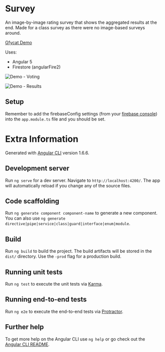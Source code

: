

# Survey

An image-by-image rating survey that shows the aggregated results at the end. Made for a class survey as there were no image-based surveys around.

[Gfycat Demo](https://gfycat.com/WetAcceptableAfricanaugurbuzzard)

Uses: 
- Angular 5
- Firestore (angularFire2)

![Demo - Voting](https://i.imgur.com/MzQ2WXe.png "Voting")

![Demo - Results](https://i.imgur.com/HOViuxW.png "Results")

## Setup

Remember to add the firebaseConfig settings (from your [firebase console](https://console.firebase.google.com/)) into the `app.module.ts` file and you should be set.

# Extra Information

Generated with [Angular CLI](https://github.com/angular/angular-cli) version 1.6.6.

## Development server

Run `ng serve` for a dev server. Navigate to `http://localhost:4200/`. The app will automatically reload if you change any of the source files.

## Code scaffolding

Run `ng generate component component-name` to generate a new component. You can also use `ng generate directive|pipe|service|class|guard|interface|enum|module`.

## Build

Run `ng build` to build the project. The build artifacts will be stored in the `dist/` directory. Use the `-prod` flag for a production build.

## Running unit tests

Run `ng test` to execute the unit tests via [Karma](https://karma-runner.github.io).

## Running end-to-end tests

Run `ng e2e` to execute the end-to-end tests via [Protractor](http://www.protractortest.org/).

## Further help

To get more help on the Angular CLI use `ng help` or go check out the [Angular CLI README](https://github.com/angular/angular-cli/blob/master/README.md).
